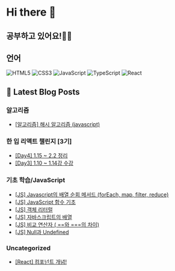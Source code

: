 # Hi there 👋

## 공부하고 있어요!✍🏼

## 언어

<p>
  <p>
  <!-- HTML -->
  <img alt="HTML5" src="https://img.shields.io/badge/HTML5-E34F26?style=flat-square&logo=HTML5&logoColor=white" />
  <!-- CSS -->
  <img alt="CSS3" src="https://img.shields.io/badge/CSS3-1572B6?style=flat-square&logo=CSS3&logoColor=white" />
  <!-- JavaScript -->
  <img alt="JavaScript" src="https://img.shields.io/badge/JavaScript-F7DF1E?style=flat-square&logo=JavaScript&logoColor=white" /> 
  <!-- TypeScript -->
  <img alt="TypeScript" src="https://img.shields.io/badge/TypeScript-3178C6?style=flat-square&logo=TypeScript&logoColor=white" />
  <!-- React -->
  <img alt="React" src="https://img.shields.io/badge/React-61DAFB?style=flat-square&logo=React&logoColor=white" />
</p>

</p>

## 📕 Latest Blog Posts

### 알고리즘
<ul><li><a href='https://mori-appa-coding.tistory.com/113' target='_blank'>[알고리즘] 해시 알고리즘 (javascript)</a></li></ul>

### 한 입 리액트 챌린지 [3기]
<ul><li><a href='https://mori-appa-coding.tistory.com/112' target='_blank'>[Day4] 1.15 ~ 2.2 정리</a></li><li><a href='https://mori-appa-coding.tistory.com/101' target='_blank'>[Day3] 1.10 ~ 1.14강 수강</a></li></ul>

### 기초 학습/JavaScript
<ul><li><a href='https://mori-appa-coding.tistory.com/109' target='_blank'>[JS] Javascript의 배열 순회 메서드 (forEach, map, filter, reduce)</a></li><li><a href='https://mori-appa-coding.tistory.com/106' target='_blank'>[JS] JavaScript 함수 기초</a></li><li><a href='https://mori-appa-coding.tistory.com/104' target='_blank'>[JS] 객체 리터럴</a></li><li><a href='https://mori-appa-coding.tistory.com/102' target='_blank'>[JS] 자바스크립트의 배열</a></li><li><a href='https://mori-appa-coding.tistory.com/100' target='_blank'>[JS] 비교 연산자 ( ==와 ===의 차이)</a></li><li><a href='https://mori-appa-coding.tistory.com/98' target='_blank'>[JS] Null과 Undefined</a></li></ul>

### Uncategorized
<ul><li><a href='https://mori-appa-coding.tistory.com/105' target='_blank'>[React] 컴포넌트 개념!</a></li></ul>

